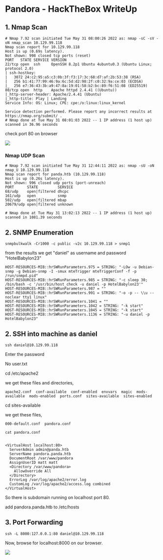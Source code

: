 # 

# Pandora - HackTheBox WriteUp



## 1. Nmap Scan

```
# Nmap 7.92 scan initiated Tue May 31 08:00:26 2022 as: nmap -sC -sV -oN nmap_scan 10.129.99.118
Nmap scan report for 10.129.99.118
Host is up (0.69s latency).
Not shown: 998 closed tcp ports (reset)
PORT   STATE SERVICE VERSION
22/tcp open  ssh     OpenSSH 8.2p1 Ubuntu 4ubuntu0.3 (Ubuntu Linux; protocol 2.0)
| ssh-hostkey: 
|   3072 24:c2:95:a5:c3:0b:3f:f3:17:3c:68:d7:af:2b:53:38 (RSA)
|   256 b1:41:77:99:46:9a:6c:5d:d2:98:2f:c0:32:9a:ce:03 (ECDSA)
|_  256 e7:36:43:3b:a9:47:8a:19:01:58:b2:bc:89:f6:51:08 (ED25519)
80/tcp open  http    Apache httpd 2.4.41 ((Ubuntu))
|_http-server-header: Apache/2.4.41 (Ubuntu)
|_http-title: Play | Landing
Service Info: OS: Linux; CPE: cpe:/o:linux:linux_kernel

Service detection performed. Please report any incorrect results at https://nmap.org/submit/ .
# Nmap done at Tue May 31 08:01:03 2022 -- 1 IP address (1 host up) scanned in 36.96 seconds
```



check port 80 on browser

![](/root/.config/marktext/images/2022-06-01-00-30-19-image.png)



### Nmap UDP Scan

```
# Nmap 7.92 scan initiated Tue May 31 12:44:11 2022 as: nmap -sU -oN nmap_U 10.129.99.118
Nmap scan report for panda.htb (10.129.99.118)
Host is up (0.26s latency).
Not shown: 996 closed udp ports (port-unreach)
PORT      STATE         SERVICE
68/udp    open|filtered dhcpc
161/udp   open          snmp
502/udp   open|filtered mbap
20679/udp open|filtered unknown

# Nmap done at Tue May 31 13:02:13 2022 -- 1 IP address (1 host up) scanned in 1081.39 seconds

```



## 2. SNMP Enumeration

```
snmpbulkwalk -Cr1000 -c public -v2c 10.129.99.118 > snmp1
```

from the results we get "daniel" as username and password "HotelBabylon23"

```
HOST-RESOURCES-MIB::hrSWRunParameters.975 = STRING: "-LOw -u Debian-snmp -g Debian-snmp -I -smux mteTrigger mteTriggerConf -f -p /run/snmpd.pid"
HOST-RESOURCES-MIB::hrSWRunParameters.985 = STRING: "-c sleep 30; /bin/bash -c '/usr/bin/host_check -u daniel -p HotelBabylon23'"
HOST-RESOURCES-MIB::hrSWRunParameters.987 = ""
HOST-RESOURCES-MIB::hrSWRunParameters.991 = STRING: "-o -p -- \\u --noclear tty1 linux"
HOST-RESOURCES-MIB::hrSWRunParameters.1041 = ""
HOST-RESOURCES-MIB::hrSWRunParameters.1042 = STRING: "-k start"
HOST-RESOURCES-MIB::hrSWRunParameters.1045 = STRING: "-k start"
HOST-RESOURCES-MIB::hrSWRunParameters.1136 = STRING: "-u daniel -p HotelBabylon23"
```



## 2. SSH into machine as daniel

```
ssh daniel@10.129.99.118
```

Enter the password



No user.txt

cd /etc/apache2

we get these files and directories,

```
apache2.conf  conf-available  conf-enabled  envvars  magic  mods-available  mods-enabled  ports.conf  sites-available  sites-enabled

```

cd sites-available

we get these files,

```
000-default.conf  pandora.conf
```

```
cat pandora.conf


<VirtualHost localhost:80>
  ServerAdmin admin@panda.htb
  ServerName pandora.panda.htb
  DocumentRoot /var/www/pandora
  AssignUserID matt matt
  <Directory /var/www/pandora>
    AllowOverride All
  </Directory>
  ErrorLog /var/log/apache2/error.log
  CustomLog /var/log/apache2/access.log combined
</VirtualHost>
```

So there is subdomain running on localhost port 80.

add pandora.panda.htb to /etc/hosts



## 3. Port Forwarding

```
ssh -L 8000:127.0.0.1:80 daniel@10.129.99.118
```



Now, browse for localhost:8000 on our browser.

![](/root/.config/marktext/images/2022-06-01-00-31-29-image.png)


